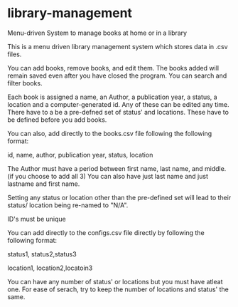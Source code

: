 # library-management
Menu-driven System to manage books at home or in a library

This is a menu driven library management system which stores data in .csv files.

You can add books, remove books, and edit them. The books added will remain saved even after you have closed the program. 
You can search and filter books.

Each book is assigned a name, an Author, a publication year, a status, a location and a computer-generated id. Any of these can be edited any time.
There have to a be a pre-defned set of status' and locations. These have to be defined before you add books. 

You can also, add directly to the books.csv file following the following format:

id, name, author, publication year, status, location

The Author must have a period between first name, last name, and middle. (if you choose to add all 3) You can also have just last name and just lastname and first name.

Setting any status or location other than the pre-defined set will lead to their status/ location being re-named to "N/A".

ID's must be unique

You can add directly to the configs.csv file directly by following the following format:

status1, status2,status3

location1, location2,locatoin3

You can have any number of status' or locations but you must have atleat one. For ease of serach, try to keep the number of locations and status' the same.
